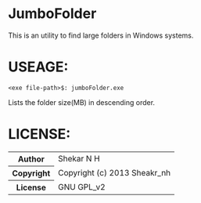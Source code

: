 JumboFolder
===========

This is an utility to find large folders in Windows systems. 

USEAGE:
=======
	<exe file-path>$: jumboFolder.exe 

Lists the folder size(MB) in descending order.

LICENSE:
========

<table>
  <tr>
    <th>Author</th><td>Shekar N H</td>
  </tr>
  <tr>
    <th>Copyright</th><td>Copyright (c) 2013 Sheakr_nh</td>
  </tr>
  <tr>
    <th>License</th><td>GNU GPL_v2</td>
  </tr>
</table>
